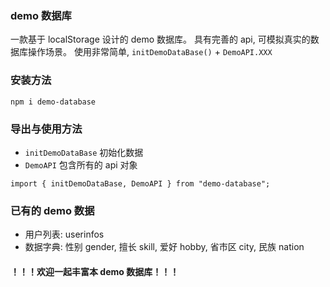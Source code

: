### demo 数据库

一款基于 localStorage 设计的 demo 数据库。
具有完善的 api, 可模拟真实的数据库操作场景。
使用非常简单, `initDemoDataBase()` + `DemoAPI.XXX`

### 安装方法

```
npm i demo-database
```

### 导出与使用方法

- `initDemoDataBase` 初始化数据
- `DemoAPI` 包含所有的 api 对象

```
import { initDemoDataBase, DemoAPI } from "demo-database";
```

### 已有的 demo 数据

- 用户列表: userinfos
- 数据字典: 性别 gender, 擅长 skill, 爱好 hobby, 省市区 city, 民族 nation

#### ！！！欢迎一起丰富本 demo 数据库！！！
